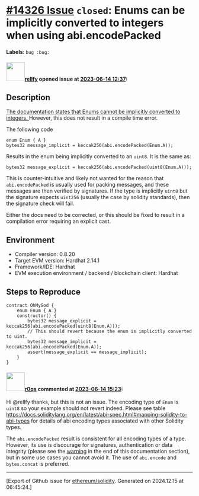 # [\#14326 Issue](https://github.com/ethereum/solidity/issues/14326) `closed`: Enums can be implicitly converted to integers when using abi.encodePacked
**Labels**: `bug :bug:`


#### <img src="https://avatars.githubusercontent.com/u/2058962?u=da10cc988137ffc23e4dc1bec092f1e9ce2fa2ad&v=4" width="50">[rellfy](https://github.com/rellfy) opened issue at [2023-06-14 12:37](https://github.com/ethereum/solidity/issues/14326):

## Description

[The documentation states that Enums cannot be implicitly converted to integers. ][0]
However, this does not result in a compile time error.

The following code

```solidity
enum Enum { A }
bytes32 message_implicit = keccak256(abi.encodePacked(Enum.A));
```

Results in the enum being implicitly converted to an `uint8`. It is the same as:

```solidity
bytes32 message_explicit = keccak256(abi.encodePacked(uint8(Enum.A)));
```

This is counter-intuitive and likely not wanted for the reason that `abi.encodePacked` is usually used for packing messages, and these messages are then verified by signatures. If the type is implicitly `uint8` but the signature expects `uint256` (usually the case by solidity standards), then the signature check will fail.

Either the docs need to be corrected, or this should be fixed to result in a compilation error requiring an explicit cast.

## Environment

- Compiler version: 0.8.20
- Target EVM version: Hardhat 2.14.1
- Framework/IDE: Hardhat
- EVM execution environment / backend / blockchain client: Hardhat

## Steps to Reproduce

```solidity
contract OhMyGod {
    enum Enum { A }
    constructor() {
        bytes32 message_explicit = keccak256(abi.encodePacked(uint8(Enum.A)));
        // This should revert because the enum is implicitly converted to uint.
        bytes32 message_implicit = keccak256(abi.encodePacked(Enum.A));
        assert(message_explicit == message_implicit);
    }
}
```

[0]: https://docs.soliditylang.org/en/v0.8.20/types.html#enums

#### <img src="https://avatars.githubusercontent.com/u/457348?u=e02c93e6d98c1154952140a8d5af50d9d5ca59c9&v=4" width="50">[r0qs](https://github.com/r0qs) commented at [2023-06-14 15:23](https://github.com/ethereum/solidity/issues/14326#issuecomment-1591468425):

Hi @rellfy thanks, but this is not an issue. The encoding type of `Enum` is `uint8` so your example should not revert indeed. Please see table https://docs.soliditylang.org/en/latest/abi-spec.html#mapping-solidity-to-abi-types for details of abi encoding types associated with other Solidity types.

The `abi.encodePacked` result is consistent for all encoding types of a type. However, its use is discourage for signatures, authentication or data integrity (please see the [warning](https://docs.soliditylang.org/en/develop/abi-spec.html#non-standard-packed-mode) in the end of this documentation section), but in some use cases you cannot avoid it. The use of `abi.encode` and `bytes.concat` is preferred.


-------------------------------------------------------------------------------



[Export of Github issue for [ethereum/solidity](https://github.com/ethereum/solidity). Generated on 2024.12.15 at 06:45:24.]
